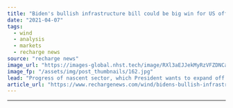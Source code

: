 ```yaml
---
title: "Biden's bullish infrastructure bill could be big win for US offshore wind"
date: "2021-04-07"
tags: 
  - wind
  - analysis
  - markets
  - recharge news
source: "recharge news"
image_url: "https://images-global.nhst.tech/image/RXl3aEJJekMyRzVFZDNCaXp4cGNNdW5PNFpKUHc2TWNZMmpuYzdXYjdRcz0=/nhst/binary/ca80a829341ba4943e664721f11e0e8d"
image_fp: "/assets/img/post_thumbnails/162.jpg"
lead: "Progress of nascent sector, which President wants to expand off eastern seaboard to 30GW by 2030, would get boosts from tax credits and funding for grid and port upgrades"
article_url: "https://www.rechargenews.com/wind/bidens-bullish-infrastructure-bill-could-be-big-win-for-us-offshore-wind/2-1-992406"
---
```


---
